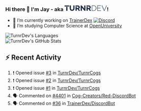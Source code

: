 ### Hi there 👋 I'm Jay - aka <img src="https://raw.githubusercontent.com/TurnrDev/TurnrDev/master/Logo/SVG/TurnrDev_Logo_Dark%20Blue%20%26%20Teal.svg" alt="TurnrDev" height="17.5px">!

- 🔭 I’m currently working on [TrainerDex](https://www.github.com/TrainerDex) [![Discord](https://discordapp.com/api/v6/guilds/364313717720219651/widget.png?style=shield)](http://discord.trainerdex.co.uk/)
- 🤔 I’m studying Computer Science at [OpenUniversity](http://www.open.ac.uk/courses/computing-it/degrees/bsc-computing-it-software-q62-soft)

![TurnrDev's Languages](https://github-readme-stats.vercel.app/api/top-langs/?username=TurnrDev&layout=compact&hide_border=true&title_color=1fa6aa&text_color=233247)
<br>
![TurnrDev's GitHub Stats](https://github-readme-stats.vercel.app/api?username=TurnrDev&show_icons=true&hide_border=true&count_private=true&include_all_commits=true&icon_color=1fa6aa&title_color=1fa6aa&text_color=233247)
<br>

## :zap: Recent Activity

<!--START_SECTION:activity-->
1. ❗️ Opened issue [#3](https://github.com//TurnrDev/TurnrCogs/issues/3) in [TurnrDev/TurnrCogs](https://github.com//TurnrDev/TurnrCogs)
2. ❗️ Opened issue [#2](https://github.com//TurnrDev/TurnrCogs/issues/2) in [TurnrDev/TurnrCogs](https://github.com//TurnrDev/TurnrCogs)
3. ❗️ Opened issue [#1](https://github.com//TurnrDev/TurnrCogs/issues/1) in [TurnrDev/TurnrCogs](https://github.com//TurnrDev/TurnrCogs)
4. 🗣 Commented on [#4401](https://github.com//Cog-Creators/Red-DiscordBot/issues/4401) in [Cog-Creators/Red-DiscordBot](https://github.com//Cog-Creators/Red-DiscordBot)
5. 🗣 Commented on [#36](https://github.com//TrainerDex/DiscordBot/issues/36) in [TrainerDex/DiscordBot](https://github.com//TrainerDex/DiscordBot)
<!--END_SECTION:activity-->
